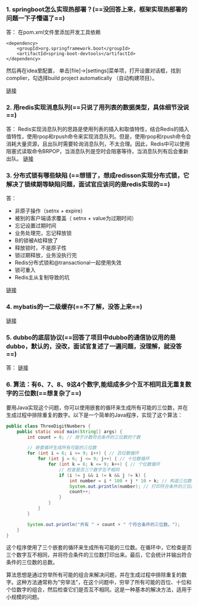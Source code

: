### 1. springboot怎么实现热部署？(==没回答上来，框架实现热部署的问题一下子懵逼了==)
答：
在pom.xml文件里添加开发工具依赖
```
<dependency>
    <groupId>org.springframework.boot</groupId>
    <artifactId>spring-boot-devtools</artifactId>
</dependency>

```
然后再在idea里配置，
单击[file]->[settings]菜单项，打开设置对话框，找到complier，勾选择build project automatically （自动构建项目）。

[链接](https://blog.csdn.net/m0_62617719/article/details/130824260)

### 2. 用redis实现消息队列(==只说了用列表的数据类型，具体细节没说==)
答：
Redis实现消息队列的思路是使用列表的插入和取值特性，结合Redis的插入值特性，使用rpop和rpush命令来实现消息队列。但是，使用rpop和rpush命令会消耗大量资源，且出队时需要轮询消息队列，不太合理。因此，Redis中可以使用阻塞式读取命令BRPOP，当消息队列是空时会阻塞等待，当消息队列有后会重新出队。
[链接](https://blog.csdn.net/xueyu188/article/details/131511746)

### 3. 分布式锁有哪些缺陷 (==想错了，想成redisson实现分布式锁，它解决了锁续期等缺陷问题，面试官应该问的是redis实现的==)
答：
- 非原子操作（setnx + expire）
- 被别的客户端请求覆盖（ setnx + value为过期时间）
- 忘记设置过期时间
- 业务处理完，忘记释放锁
- B的锁被A给释放了
- 释放锁时，不是原子性
- 锁过期释放，业务没执行完
- Redis分布式锁和@transactional一起使用失效
- 锁可重入
- Redis主从复制导致的坑

[链接](https://baijiahao.baidu.com/s?id=1764407142914874636&wfr=spider&for=pc)

### 4. mybatis的一二级缓存(==不了解，没答上来==)
[链接](https://baijiahao.baidu.com/s?id=1611406318430829560&wfr=spider&for=pc)

### 5. dubbo的底层协议(==回答了项目中dubbo的通信协议用的是dubbo，默认的，没改，面试官复述了一遍问题，没理解，就没答==)
答：
[链接](https://blog.csdn.net/weixin_53742691/article/details/131906253)

### 6. 算法：有6、7、8、9这4个数字,能组成多少个互不相同且无重复数字的三位数(==想复杂了==)
要用Java实现这个问题，你可以使用嵌套的循环来生成所有可能的三位数，并在生成过程中排除重复的数字。以下是一个简单的Java程序，实现了这个算法：

```java
public class ThreeDigitNumbers {
    public static void main(String[] args) {
        int count = 0; // 用于计数符合条件的三位数的个数

        // 嵌套循环生成所有可能的三位数
        for (int i = 6; i <= 9; i++) { // 百位数循环
            for (int j = 6; j <= 9; j++) { // 十位数循环
                for (int k = 6; k <= 9; k++) { // 个位数循环
                    // 检查是否三个数字互不相同
                    if (i != j && i != k && j != k) {
                        int number = i * 100 + j * 10 + k; // 构造三位数
                        System.out.println(number); // 打印符合条件的三位数
                        count++;
                    }
                }
            }
        }

        System.out.println("共有 " + count + " 个符合条件的三位数。");
    }
}
```

这个程序使用了三个嵌套的循环来生成所有可能的三位数。在循环中，它检查是否三个数字互不相同，并将符合条件的三位数打印出来。最后，它会统计并输出符合条件的三位数的总数。

算法思想是通过穷举所有可能的组合来解决问题，并在生成过程中排除重复的数字。这种方法通常称为"穷举法"，在这个问题中，穷举了所有可能的百位、十位和个位数字的组合，然后检查它们是否互不相同。这是一种基本的解决方法，适用于小规模的问题。



